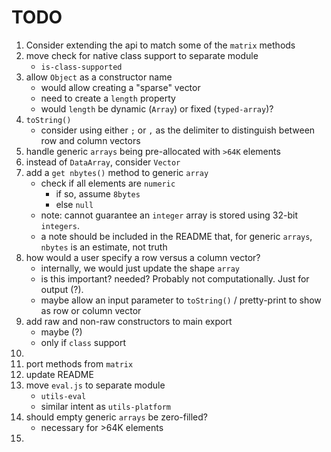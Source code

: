 TODO
====

1. Consider extending the api to match some of the `matrix` methods
2. move check for native class support to separate module
	-	`is-class-supported`
3. allow `Object` as a constructor name
	-	would allow creating a "sparse" vector
	-	need to create a `length` property
	-	would `length` be dynamic (`Array`) or fixed (`typed-array`)?
4. `toString()`
	-	consider using either `;` or `,` as the delimiter to distinguish between row and column vectors
5. handle generic `arrays` being pre-allocated with `>64K` elements
6. instead of `DataArray`, consider `Vector`
7. add a `get nbytes()` method to generic `array`
	-	check if all elements are `numeric`
		-	if so, assume `8bytes`
		-	else `null`
	-	note: cannot guarantee an `integer` array is stored using 32-bit `integers`.
	-	a note should be included in the README that, for generic `arrays`, `nbytes` is an estimate, not truth
8. how would a user specify a row versus a column vector?
	-	internally, we would just update the shape `array`
	-	is this important? needed? Probably not computationally. Just for output (?).
	-	maybe allow an input parameter to `toString()` / pretty-print to show as row or column vector
9. add raw and non-raw constructors to main export
	-	maybe (?)
	-	only if `class` support
10. 
11. port methods from `matrix`
12. update README
13. move `eval.js` to separate module
	- 	`utils-eval`
	- 	similar intent as `utils-platform`
14. should empty generic `arrays` be zero-filled?
	-	necessary for >64K elements
15. 
